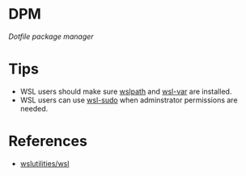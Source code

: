 # DPM
*Dotfile package manager*

# Tips
* WSL users should make sure [wslpath](https://github.com/laurent22/wslpath) and [wsl-var](https://wslutiliti.es/wslu/man/wslvar.html) are installed.
* WSL users can use [wsl-sudo](https://github.com/Chronial/wsl-sudo) when adminstrator permissions are needed.

# References
* [wslutilities/wsl](https://github.com/wslutilities/wslu)
